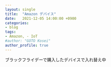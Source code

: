 ```yaml
---
layout: single
title:  "Amazon デバイス"
date:   2021-12-05 14:00:00 +0900
categories:
- blog
tags:
- Amazon, - IoT
#author: "GOTO Kosei"
author_profile: true
---
```


ブラックフライデーで購入したデバイスで入れ替え中
